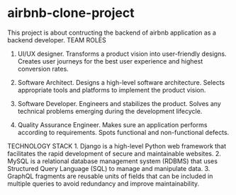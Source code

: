 # airbnb-clone-project
This project is about contructing the backend of airbnb application as a backend developer.
TEAM ROLES
  1. UI/UX designer.
    Transforms a product vision into user-friendly designs.
    Creates user journeys for the best user experience and highest conversion rates.

  2. Software Architect.
     Designs a high-level software architecture.
     Selects appropriate tools and platforms to implement the product vision.

  3. Software Developer.
   Engineers and stabilizes the product.
   Solves any technical problems emerging during the development lifecycle.

 4. Quality Assurance Engineer.
    Makes sure an application performs according to requirements.
    Spots functional and non-functional defects.
     
  TECHNOLOGY STACK
    1. Django is a high-level Python web framework that facilitates the rapid development of secure and maintainable websites. 
    2. MySQL is a relational database management system (RDBMS) that uses Structured Query Language (SQL) to manage and manipulate data.
    3. GraphQL fragments are reusable units of fields that can be included in multiple queries to avoid redundancy and improve maintainability.
  
    
     
  
